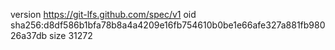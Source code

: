 version https://git-lfs.github.com/spec/v1
oid sha256:d8df586b1bfa78b8a4a4209e16fb754610b0be1e66afe327a881fb98026a37db
size 31272
